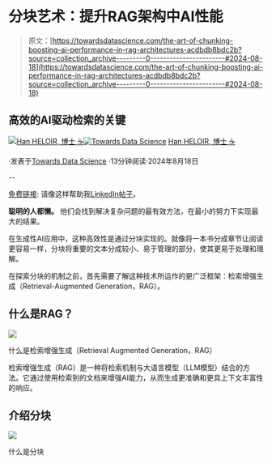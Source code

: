 # 分块艺术：提升RAG架构中AI性能

> 原文：[https://towardsdatascience.com/the-art-of-chunking-boosting-ai-performance-in-rag-architectures-acdbdb8bdc2b?source=collection_archive---------0-----------------------#2024-08-18](https://towardsdatascience.com/the-art-of-chunking-boosting-ai-performance-in-rag-architectures-acdbdb8bdc2b?source=collection_archive---------0-----------------------#2024-08-18)

## 高效的AI驱动检索的关键

[](https://medium.com/@han.heloir?source=post_page---byline--acdbdb8bdc2b--------------------------------)[![Han HELOIR, 博士 ☕️](../Images/53c132b64fda2f1d9ebd6af6d582d24c.png)](https://medium.com/@han.heloir?source=post_page---byline--acdbdb8bdc2b--------------------------------)[](https://towardsdatascience.com/?source=post_page---byline--acdbdb8bdc2b--------------------------------)[![Towards Data Science](../Images/a6ff2676ffcc0c7aad8aaf1d79379785.png)](https://towardsdatascience.com/?source=post_page---byline--acdbdb8bdc2b--------------------------------) [Han HELOIR, 博士 ☕️](https://medium.com/@han.heloir?source=post_page---byline--acdbdb8bdc2b--------------------------------)

·发表于[Towards Data Science](https://towardsdatascience.com/?source=post_page---byline--acdbdb8bdc2b--------------------------------) ·13分钟阅读·2024年8月18日

--

[免费链接](/the-art-of-chunking-boosting-ai-performance-in-rag-architectures-acdbdb8bdc2b?sk=ddf15d6997d51dd53bcc09b9e586db6d): 请像这样帮助我[LinkedIn帖子](https://www.linkedin.com/posts/hanheloiryan_the-art-of-chunking-boosting-ai-performance-activity-7230999707009908736-z2Dr?utm_source=share&utm_medium=member_desktop)。

**聪明的人都懒。** 他们会找到解决复杂问题的最有效方法，在最小的努力下实现最大的结果。

在生成性AI应用中，这种高效性是通过分块实现的。就像将一本书分成章节让阅读更容易一样，分块将重要的文本分成较小、易于管理的部分，使其更易于处理和理解。

在探索分块的机制之前，首先需要了解这种技术所运作的更广泛框架：检索增强生成（Retrieval-Augmented Generation，RAG）。

## 什么是RAG？

![](../Images/ae2f4795cb78f2fe11fdff3ee452ab8e.png)

什么是检索增强生成（Retrieval Augmented Generation，RAG）

检索增强生成（RAG）是一种将检索机制与大语言模型（LLM模型）结合的方法。它通过使用检索到的文档来增强AI能力，从而生成更准确和更具上下文丰富性的响应。

## 介绍分块

![](../Images/ac5501253b0318983dbf596c3d908f3a.png)

什么是分块
